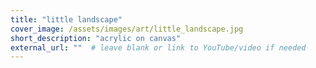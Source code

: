 ```yaml
---
title: "little landscape"
cover_image: /assets/images/art/little_landscape.jpg
short_description: "acrylic on canvas"
external_url: ""  # leave blank or link to YouTube/video if needed
---
```

